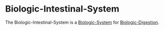 # Biologic-Intestinal-System

The Biologic-Intestinal-System is a [Biologic-System](40000021.md) for [Biologic-Digestion](40000055.md).
